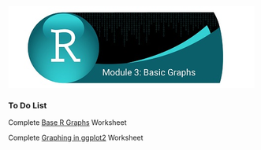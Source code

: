 
![](../fig/module_3_header.jpg)

### To Do List
Complete [Base R Graphs](https://rawcdn.githack.com/mydatastory/r_intro_class/d7f9426d5337572610c7f51a998644b12f11a3d0/_episodes_html/plot_base_r.html) Worksheet

Complete [Graphing in ggplot2](https://rawcdn.githack.com/mydatastory/r_intro_class/a31ec9ee05589138b43582bb7c7445ffa1deec05/_episodes_html/plot_ggplot2.html) Worksheet
